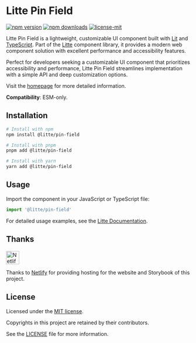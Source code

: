 # Litte Pin Field

[![npm version](https://img.shields.io/npm/v/@litte/pin-field)](https://www.npmjs.com/package/@litte/pin-field)
[![npm downloads](https://img.shields.io/npm/dm/@litte/pin-field)](https://www.npmjs.com/package/@litte/pin-field)
[![license-mit](https://img.shields.io/badge/License-MIT-greens.svg)][license-mit]

Litte Pin Field is a lightweight, customizable UI component built with [Lit][lit]
and [TypeScript][typescript]. Part of the [Litte][litte-homepage] component library,
it provides a modern web component solution with excellent performance and
accessibility features.

Perfect for developers seeking a customizable UI component that prioritizes accessibility and performance,
Litte Pin Field streamlines implementation with a simple API and deep customization options.

Visit the [homepage][litte-homepage] for more detailed information.

**Compatibility**: ESM-only.

## Installation

```sh
# Install with npm
npm install @litte/pin-field

# Install with pnpm
pnpm add @litte/pin-field

# Install with yarn
yarn add @litte/pin-field
```

## Usage

Import the component in your JavaScript or TypeScript file:

```ts
import '@litte/pin-field'
```

For detailed usage examples, see the [Litte Documentation](https://litte.dev/docs).

## Thanks

<p align="left" style="margin-top: 20px;">
  <a href="https://www.netlify.com/?utm_source=litte&utm_medium=npmjs&utm_campaign=README" style="margin-right: 12px;">
    <img src="https://www.netlify.com/img/global/badges/netlify-color-accent.svg" alt="Netlify" height="36px" />
  </a>
</p>

Thanks to [Netlify](https://www.netlify.com/) for providing hosting for the website and Storybook of this project.

## License

Licensed under the [MIT license][license-mit].

Copyrights in this project are retained by their contributors.

See the [LICENSE][license-mit] file for more information.

[litte-homepage]: https://litte.dev
[license-mit]: https://github.com/riipandi/litte/blob/main/LICENSE
[typescript]: https://www.typescriptlang.org
[lit]: https://lit.dev
